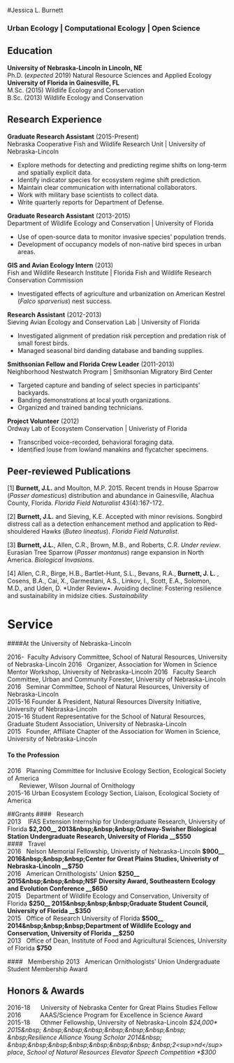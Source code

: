 #Jessica L. Burnett
### Urban Ecology | Computational Ecology | Open Science
## Education
**University of Nebraska-Lincoln in Lincoln, NE**  
Ph.D. (*expected* 2019) Natural Resource Sciences and Applied Ecology    
**University of Florida in Gainesville, FL**  
M.Sc. (2015) Wildlife Ecology and Conservation    
B.Sc. (2013) Wildlife Ecology and Conservation   

## Research Experience  
**Graduate Research Assistant** (2015-Present)    
Nebraska Cooperative Fish and Wildlife Research Unit | University of Nebraska-Lincoln    
* Explore methods for detecting and predicting regime shifts on long-term and spatially explicit data.   
* Identify indicator species for ecosystem regime shift prediction.  
* Maintain clear communication with international collaborators.  
* Work with military base scientists to collect data.   
* Write quarterly reports for Department of Defense.  

**Graduate Research Assistant** (2013-2015)    
Department of Wildlife Ecology and Conservation | University of Florida  
* Use of open-source data to monitor invasive species' population trends.  
* Development of occupancy models of non-native bird speces in urban areas.  

**GIS and Avian Ecology Intern** (2013)    
Fish and Wildlife Research Institute | Florida Fish and Wildlife Research Conservation Commission    
* Investigated effects of agriculture and urbanization on American Kestrel (*Falco sparverius*) nest success.   

**Research Assistant** (2012-2013)     
Sieving Avian Ecology and Conservation Lab | University of Florida    
* Investigated alignment of predation risk perception and predation risk of small forest birds.  
* Managed seasonal bird danding database and banding supplies.  

**Smithsonian Fellow and Florida Crew Leader** (2011-2013)  
Neighborhood Nestwatch Program  | Smithsonian Migratory Bird Center  
* Targeted capture and banding of select species in participants' backyards.  
* Banding demonstrations at local youth organizations.  
* Organized and trained banding technicians.  

**Project Volunteer** (2012)    
Ordway Lab of Ecosystem Conservation | Univeristy of Florida  
* Transcribed voice-recorded, behavioral foraging data.
* Identified louse from lowland manakins and flycatcher specimens.  

## Peer-reviewed Publications
[1]  **Burnett, J.L.** and Moulton, M.P. 2015. Recent trends in House Sparrow (*Passer domesticus*) distribution and abundance in Gainesville, Alachua County, Florida. *Florida Field Naturalist* 43(4):167-172.   

[2]  **Burnett, J.L.** and Sieving, K.E. Accepted with minor revisions. Songbird distress call as a detection enhancement method and application to Red-shouldered Hawks (*Buteo lineatus*). *Florida Field Naturalist*.    

[3]  **Burnett, J.L.**, Allen, C.R., Brown, M.B., and Roberts, C.R. *Under review*.    Eurasian Tree Sparrow (*Passer montanus*) range expansion in North America.         *Biological Invasions*.   

[4] Allen, C.R., Birge, H.B., Bartlet-Hunt, S.L., Bevans, R.A., **Burnett, J. L.** , Cosens, B.A., Cai, X., Garmestani, A.S., Linkov, I., Scott, E.A., Solomon, M.D., and Uden, D. *Under Review•. Avoiding decline: Fostering resilience and sustainability in midsize cities. *Sustainability*

# Service
####At the University of Nebraska-Lincoln       

2016-&nbsp;&nbsp;Faculty Advisory Committee, School of Natural Resources, University of Nebraska-Lincoln
2016&nbsp;&nbsp;&nbsp;Organizer, Association for Women in Science Mentor Workshop, University of Nebraska-Lincoln
2016&nbsp;&nbsp;&nbsp;Faculty Search Committee, Urban and Community Forester, University of Nebraska-Lincoln
2016&nbsp;&nbsp;&nbsp;Seminar Committee, School of Natural Resources, University of Nebraska-Lincoln   
2015-16 Founder & President, Natural Resources Diversity Initiative, University of Nebraska-Lincoln    
2015-16 Student Representative for the School of Natural Resources, Graduate Student Association, University of Nebraska-Lincoln    
2015&nbsp;&nbsp;&nbsp;Founder, Affiliate Chapter of the Association for Women in Science, University of Nebraska-Lincoln  

#### To the Profession   
2016&nbsp;&nbsp;&nbsp;Planning Committee for Inclusive Ecology Section, Ecological Society of America    
&nbsp;&nbsp;&nbsp;&nbsp;&nbsp;&nbsp;&nbsp;Reviewer, Wilson Journal of Ornithology    
2015-16 Urban Ecosystem Ecology Section, Liaison, Ecological Society of America   

##Grants
####&nbsp;&nbsp;&nbsp;Research   
2013&nbsp;&nbsp;&nbsp; IFAS Extension Internship for Undergraduate Research, University of Florida __$2,200__  
2013&nbsp;&nbsp;&nbsp;Ordway-Swisher Biological Station Undergraduate Research, University of Florida __$550__  
####&nbsp;&nbsp;&nbsp;Travel   
2016&nbsp;&nbsp;&nbsp;Nelson Memorial Fellowship, Univeristy of Nebraska-Lincoln __$900__  
2016&nbsp;&nbsp;&nbsp;Center for Great Plains Studies, Univeristy of Nebraska-Lincoln __$750__   
2016&nbsp;&nbsp;&nbsp;American Ornithologists' Union __$250__    
2015&nbsp;&nbsp;&nbsp;NSF Diversity Award, Southeastern Ecology and Evolution Conference __$650__  
2015&nbsp;&nbsp;&nbsp;Department of Wildlife Ecology and Conservation, University of Florida __$250__    
2015&nbsp;&nbsp;&nbsp;Graduate Student Council, University of Florida __$350__  
2015&nbsp;&nbsp;&nbsp;Office of Research University of Florida __$500__  
2014&nbsp;&nbsp;&nbsp;Department of Wildlife Ecology and Conservation, University of Florida __$250__    
2013&nbsp;&nbsp;&nbsp;Office of Dean, Institute of Food and Agricultural Sciences, University of Florida __$750__  

####&nbsp;&nbsp;&nbsp;Membership
2013&nbsp;&nbsp;&nbsp;American Ornithologists' Union Undergraduate Student Membership Award

## Honors & Awards
2016-18&nbsp; &nbsp;&nbsp; &nbsp;University of Nebraska Center for Great Plains Studies Fellow     
2016&nbsp; &nbsp;&nbsp;&nbsp;&nbsp;&nbsp;&nbsp;&nbsp; &nbsp;AAAS/Science Program for Excellence in Science Award     
2015-18&nbsp; &nbsp;&nbsp; &nbsp;Othmer Fellowship, University of Nebraska-Lincoln  *$24,000*   
2015&nbsp; &nbsp;&nbsp;&nbsp;&nbsp;&nbsp;&nbsp;&nbsp; &nbsp;Resilience Alliance Young Scholar  
2014&nbsp; &nbsp;&nbsp;&nbsp;&nbsp;&nbsp;&nbsp;&nbsp; &nbsp;2<sup>nd</sup> place, School of Natural Resources Elevator Speech Competition *$300*   

